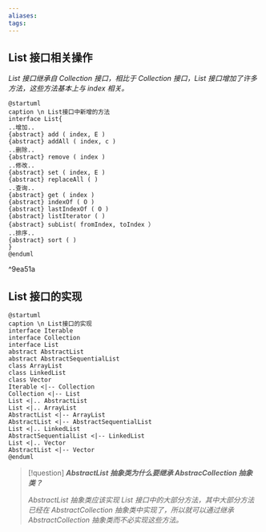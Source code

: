 ```yaml
---
aliases: 
tags: 
---
```


## List 接口相关操作

_List 接口继承自 Collection 接口，相比于 Collection 接口，List 接口增加了许多方法，这些方法基本上与 index 相关。_

```plantuml
@startuml
caption \n List接口中新增的方法
interface List{
..增加..
{abstract} add ( index, E )
{abstract} addAll ( index, c )
..删除..
{abstract} remove ( index )
..修改..
{abstract} set ( index, E )
{abstract} replaceAll ( )
..查询..
{abstract} get ( index )
{abstract} indexOf ( O )
{abstract} lastIndexOf ( O )
{abstract} listIterator ( )
{abstract} subList( fromIndex, toIndex ）
..排序..
{abstract} sort ( )
}
@enduml
```

^9ea51a

## List 接口的实现

```plantuml
@startuml
caption \n List接口的实现
interface Iterable
interface Collection
interface List
abstract AbstractList
abstract AbstractSequentialList
class ArrayList
class LinkedList
class Vector
Iterable <|-- Collection
Collection <|-- List
List <|.. AbstractList
List <|.. ArrayList
AbstractList <|-- ArrayList
AbstractList <|-- AbstractSequentialList
List <|.. LinkedList
AbstractSequentialList <|-- LinkedList
List <|.. Vector
AbstractList <|-- Vector
@enduml
```

> [!question] _**AbstractList 抽象类为什么要继承 AbstracCollection 抽象类？**_
>
> _AbstractList 抽象类应该实现 List 接口中的大部分方法，其中大部分方法已经在 AbstractCollection 抽象类中实现了，所以就可以通过继承 AbstractCollection 抽象类而不必实现这些方法。_
